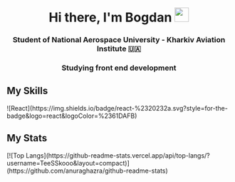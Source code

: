 <h1 align="center">Hi there, I'm Bogdan
  <img src="https://github.com/blackcater/blackcater/raw/main/images/Hi.gif" height="32"/>
</h1>
<h3 align="center">Student of National Aerospace University - Kharkiv Aviation Institute 🇺🇦</h3>
<h3 align="center">Studying front end development</h3>
<h2>My Skills</h2>
![React](https://img.shields.io/badge/react-%2320232a.svg?style=for-the-badge&logo=react&logoColor=%2361DAFB)

<h2>My Stats</h2>
[![Top Langs](https://github-readme-stats.vercel.app/api/top-langs/?username=TeeSSkooo&layout=compact)](https://github.com/anuraghazra/github-readme-stats)
